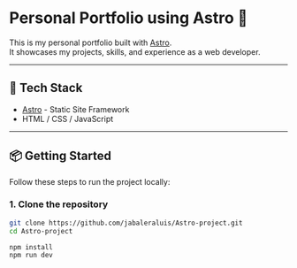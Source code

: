 # Personal Portfolio using Astro 🚀

This is my personal portfolio built with [Astro](https://astro.build/).  
It showcases my projects, skills, and experience as a web developer.

---

## 🔧 Tech Stack
- [Astro](https://astro.build/) - Static Site Framework
- HTML / CSS / JavaScript

---

## 📦 Getting Started

Follow these steps to run the project locally:

### 1. Clone the repository
```bash
git clone https://github.com/jabaleraluis/Astro-project.git
cd Astro-project

npm install
npm run dev